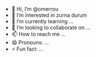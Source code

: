 - 👋 Hi, I’m @omerrou
- 👀 I’m interested in zurna durum
- 🌱 I’m currently learning ...
- 💞️ I’m looking to collaborate on ...
- 📫 How to reach me ...
- 😄 Pronouns: ...
- ⚡ Fun fact: ...

<!---
omerrou/omerrou is a ✨ special ✨ repository because its `README.md` (this file) appears on your GitHub profile.
You can click the Preview link to take a look at your changes.
--->

